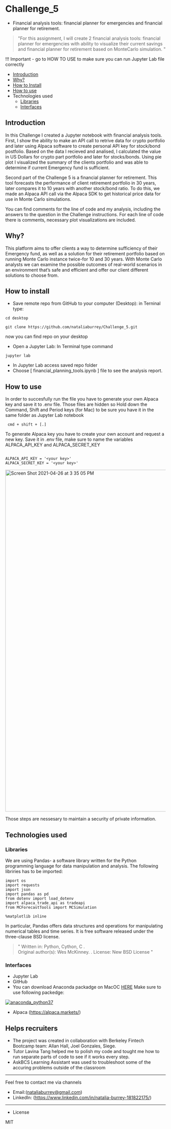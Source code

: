 # Challenge_5
*  Financial analysis tools: financial planner for emergencies and financial planner for retirement.

> "For this assignment, I will create 2 financial analysis tools: financial planner for emergencies with ability to visualize their current savings and financial planner for retirement based on MonteCarlo simulation.
"

!!! Important - go to HOW TO USE to make sure you can run Jupyter Lab file correctly



- [Introduction](#Introduction)
- [Why?](#why)
- [How to Install](#how-to-install)
- [How to use](#how-to-use)
- Technologies used
    - [Libraries](#Libraries)
    - [Interfaces](#Interfaces)



## Introduction

In this Challenge I created a Jupyter notebook with financial analysis tools. First, I show the ability to make an API call to retrive data for crypto portfolio and later using Alpaca software to create personal API key for stock/bond postfolio. Based on the data I recieved and analised, I calculated the value in US Dollars for crypto part portfolio and later for stocks/bonds. Using pie plot I visualized the summary of the clients portfolio and was able to determine if current Emergency fund is sufficient.

Second part of the Challenge 5 is a financial planner for retirement. This tool forecasts the performance of client retirement portfolio in 30 years, later compares it to 10 years with another stock/bond ratio. To do this, we made an Alpaca API call via the Alpaca SDK to get historical price data for use in Monte Carlo simulations.

You can find comments for the line of code and my analysis, including the answers to the question in the Challenge instructions. 
For each line of code there is comments, necessary plot visualizations are included. 


## Why?

 This platform aims to offer clients a way to determine sufficiency of their Emergency fund, as well as a solution for their retirement portfolio based on running Monte Carlo instance twice-for 10 and 30 years. With Monte Carlo analysts we can examine the possible outcomes of real-world scenarios in an environment that’s safe and efficient and offer our client different solutions to choose from.
 



## How to install

* Save remote repo from GitHub to your computer (Desktop): in Terninal type:

```
cd desktop

git clone https://github.com/nataliaburrey/Challenge_5.git
```
now you can find repo on your desktop


* Open a Jupyter Lab: In Terminal type command

```
jupyter lab
```

* In Jupyter Lab access saved repo folder 
* Choose [ financial_planning_tools.ipynb ] file to see the analysis report.



## How to use

In order to succesfully run the file you have to generate your own Alpaca key and save it to .env file. Those files are hidden so Hold down the Command, Shift and Period keys (for Mac) to be sure you have it in the same folder as Jupyter Lab notebook

```
 cmd + shift + [.]
```
To generate Alpaca key you have to create your own account and request a new key. Save it in .env file, make sure to name the variables ALPACA_API_KEY and ALPACA_SECRET_KEY 
```

ALPACA_API_KEY = '<your key>'
ALPACA_SECRET_KEY = '<your key>'

```

[
<img width="1073" alt="Screen Shot 2021-04-26 at 3 35 05 PM" src="https://user-images.githubusercontent.com/80833988/116161176-2aefb080-a6a8-11eb-9b6d-c16dbf723814.png">
](url)

Those steps are nessesary to maintain a security of private information. 


## Technologies used

### Libraries


We are using Pandas- a software library written for the Python programming language for data manipulation and analysis.
The following libriries has to be imported:

```
import os
import requests
import json
import pandas as pd
from dotenv import load_dotenv
import alpaca_trade_api as tradeapi
from MCForecastTools import MCSimulation

%matplotlib inline
```

In particular, Pandas offers data structures and operations for manipulating numerical tables and time series. It is free software released under the three-clause BSD license.

> " Written in: Python, Cython, C .  
Original author(s): Wes McKinney. . 
License: New BSD License
"




### Interfaces

* Jupyter Lab
* GitHub
* You can download Anaconda packadge on MacOC [HERE](https://www.anaconda.com/products/individual)
Make sure to use following packedge:

[
![anaconda_python37](https://user-images.githubusercontent.com/80833988/113497395-828b6980-94b8-11eb-918c-df4a446f817d.png)
](url)

* Alpaca (https://alpaca.markets/)




## Helps recruiters

* The project was created in collaboration with Berkeley Fintech Bootcamp team: Allan Hall, Joel Gonzales, Siege.
* Tutor Lavina Tang helped me to polish my code and tought me how to run separate parts of code to see if it works every step.
* AskBCS Learning Assistant was used to troubleshoot some of the accuring problems outside of the classroom

---

Feel free to contact me via channels

* Email:(nataliaburrey@gmail.com) 
* LinkedIn: (https://www.linkedin.com/in/natalia-burrey-181822175/)



---

* License

MIT
